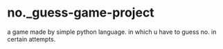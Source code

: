 # no._guess-game-project

a game made by simple python language. in which u have to guess no. in certain attempts.
